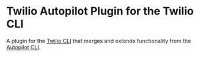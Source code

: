 # Twilio Autopilot Plugin for the Twilio CLI

A plugin for the [Twilio CLI](https://github.com/twilio/twilio-cli) that merges and extends functionality from the [Autopilot CLI](https://github.com/twilio/autopilot-cli).  